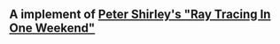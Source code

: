 ## A implement of [Peter Shirley's "Ray Tracing In One Weekend"](https://raytracing.github.io/books/RayTracingInOneWeekend.html)